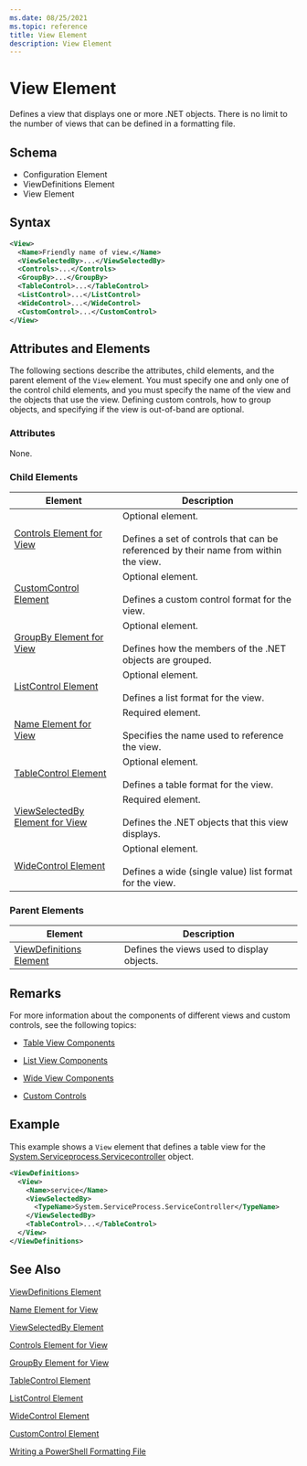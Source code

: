 ```yaml
---
ms.date: 08/25/2021
ms.topic: reference
title: View Element
description: View Element
---
```

# View Element

Defines a view that displays one or more .NET objects. There is no limit to the number of views that
can be defined in a formatting file.

## Schema

- Configuration Element
- ViewDefinitions Element
- View Element

## Syntax

```xml
<View>
  <Name>Friendly name of view.</Name>
  <ViewSelectedBy>...</ViewSelectedBy>
  <Controls>...</Controls>
  <GroupBy>...</GroupBy>
  <TableControl>...</TableControl>
  <ListControl>...</ListControl>
  <WideControl>...</WideControl>
  <CustomControl>...</CustomControl>
</View>
```

## Attributes and Elements

The following sections describe the attributes, child elements, and the parent element of the `View`
element. You must specify one and only one of the control child elements, and you must specify the
name of the view and the objects that use the view. Defining custom controls, how to group objects,
and specifying if the view is out-of-band are optional.

### Attributes

None.

### Child Elements

|Element|Description|
|-------------|-----------------|
|[Controls Element for View](./controls-element-for-view-format.md)|Optional element.<br /><br /> Defines a set of controls that can be referenced by their name from within the view.|
|[CustomControl Element](./customcontrol-element-for-groupby-format.md)|Optional element.<br /><br /> Defines a custom control format for the view.|
|[GroupBy Element for View](./groupby-element-for-view-format.md)|Optional element.<br /><br /> Defines how the members of the .NET objects are grouped.|
|[ListControl Element](./listcontrol-element-format.md)|Optional element.<br /><br /> Defines a list format for the view.|
|[Name Element for View](./name-element-for-view-format.md)|Required element.<br /><br /> Specifies the name used to reference the view.|
|[TableControl Element](./tablecontrol-element-format.md)|Optional element.<br /><br /> Defines a table format for the view.|
|[ViewSelectedBy Element for View](./viewselectedby-element-format.md)|Required element.<br /><br /> Defines the .NET objects that this view displays.|
|[WideControl Element](./widecontrol-element-format.md)|Optional element.<br /><br /> Defines a wide (single value) list format for the view.|

### Parent Elements

|Element|Description|
|-------------|-----------------|
|[ViewDefinitions Element](./viewdefinitions-element-format.md)|Defines the views used to display objects.|

## Remarks

For more information about the components of different views and custom controls, see the following
topics:

- [Table View Components](./creating-a-table-view.md)

- [List View Components](./creating-a-list-view.md)

- [Wide View Components](./creating-a-wide-view.md)

- [Custom Controls](./creating-custom-controls.md)

## Example

This example shows a `View` element that defines a table view for the [System.Serviceprocess.Servicecontroller](/dotnet/api/System.ServiceProcess.ServiceController)
object.

```xml
<ViewDefinitions>
  <View>
    <Name>service</Name>
    <ViewSelectedBy>
      <TypeName>System.ServiceProcess.ServiceController</TypeName>
    </ViewSelectedBy>
    <TableControl>...</TableControl>
  </View>
</ViewDefinitions>

```

## See Also

[ViewDefinitions Element](./viewdefinitions-element-format.md)

[Name Element for View](./name-element-for-view-format.md)

[ViewSelectedBy Element](./viewselectedby-element-format.md)

[Controls Element for View](./controls-element-for-view-format.md)

[GroupBy Element for View](./groupby-element-for-view-format.md)

[TableControl Element](./tablecontrol-element-format.md)

[ListControl Element](./listcontrol-element-format.md)

[WideControl Element](./widecontrol-element-format.md)

[CustomControl Element](./customcontrol-element-for-groupby-format.md)

[Writing a PowerShell Formatting File](./writing-a-powershell-formatting-file.md)
